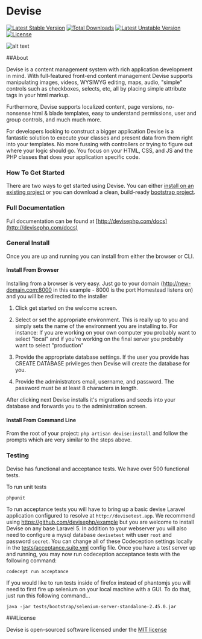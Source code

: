 Devise
======

[![Latest Stable Version](https://poser.pugx.org/devisephp/cms/v/stable.svg)](https://packagist.org/packages/devisephp/cms)
[![Total Downloads](https://poser.pugx.org/devisephp/cms/downloads.svg)](https://packagist.org/packages/devisephp/cms)
[![Latest Unstable Version](https://poser.pugx.org/devisephp/cms/v/unstable.svg)](https://packagist.org/packages/devisephp/cms)
[![License](https://poser.pugx.org/devisephp/cms/license.svg)](https://packagist.org/packages/devisephp/cms)

![alt text][logo]

##About

Devise is a content management system with rich application development in mind. With full-featured front-end content management Devise supports manipulating images, videos, WYSIWYG editing, maps, audio, "simple" controls such as checkboxes, selects, etc, all by placing simple attribute tags in your html markup.

Furthermore, Devise supports localized content, page versions, no-nonsense html & blade templates, easy to understand permissions, user and group controls, and much much more.

For developers looking to construct a bigger application Devise is a fantastic solution to execute your classes and present data from them right into your templates. No more fussing with controllers or trying to figure out where your logic should go. You focus on your HTML, CSS, and JS and the PHP classes that does your application specific code.

### How To Get Started

There are two ways to get started using Devise. You can either [install on an existing project](http://devisephp.com/docs/installation/#installing-devise-on-an-existing-project) or you can download a clean, build-ready [bootstrap project](https://github.com/devisephp/bootstrap/).

### Full Documentation

Full documentation can be found at [http://devisephp.com/docs](http://devisephp.com/docs)

### General Install

Once you are up and running you can install from either the browser or CLI.

#### Install From Browser

Installing from a browser is very easy. Just go to your domain (http://new-domain.com:8000 in this example - 8000 is the port Homestead listens on) and you will be redirected to the installer

1. Click get started on the welcome screen.

2. Select or set the appropriate environment. This is really up to you and simply sets the name of the environment you are installing to. For instance: If you are working on your own computer you probably want to select "local" and if you're working on the final server you probably want to select "production"

3. Provide the appropriate database settings. If the user you provide has CREATE DATABASE privileges then Devise will create the database for you.

4. Provide the administrators email, username, and password. The password must be at least 8 characters in length.

After clicking next Devise installs it's migrations and seeds into your database and forwards you to the administration screen.

#### Install From Command Line

From the root of your project: ```php artisan devise:install``` and follow the prompts which are very similar to the steps above.

### Testing

Devise has functional and acceptance tests. We have over 500 functional tests.

To run unit tests

```
phpunit
```

To run acceptance tests you will have to bring up a basic devise Laravel application configured to resolve at `http://devisetest.app`. We recommend using https://github.com/devisephp/example but you are welcome to install Devise on any base Laravel 5. In addition to your webserver you will also need to configure a mysql database `devisetest` with user `root` and password `secret`. You can change all of these Codeception settings locally in the [tests/acceptance.suite.yml](https://github.com/devisephp/cms/blob/master/tests/acceptance.suite.yml) config file. Once you have a test server up and running, you may now run codeception acceptance tests with the following command:

```
codecept run acceptance
```

If you would like to run tests inside of firefox instead of phantomjs you will need to first fire up selenium on your local machine with a GUI. To do that, just run this following command...

```
java -jar tests/bootstrap/selenium-server-standalone-2.45.0.jar
```

###License

Devise is open-sourced software licensed under the [MIT license](http://opensource.org/licenses/MIT)

[logo]: https://raw.githubusercontent.com/devisephp/cms/master/project-banner.png "Devise Logo"
